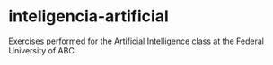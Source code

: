# inteligencia-artificial
Exercises performed for the Artificial Intelligence class at the Federal University of ABC.
